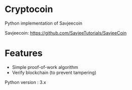 # Cryptocoin

Python implementation of Savjeecoin

Savjeecoin: https://github.com/SavjeeTutorials/SavjeeCoin

# Features

* Simple proof-of-work algorithm
* Verify blockchain (to prevent tampering)

Python version : 3.x
